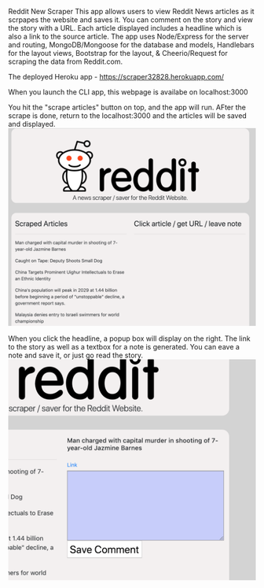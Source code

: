 Reddit New Scraper This app allows users to view Reddit News articles as it scrpapes the website and saves it. You can comment on the story and view the story with a URL. Each article displayed includes a headline which is also a link to the source article. The app uses Node/Express for the server and routing, MongoDB/Mongoose for the database and models, Handlebars for the layout views, Bootstrap for the layout, & Cheerio/Request for scraping the data from Reddit.com.

The deployed Heroku app - https://scraper32828.herokuapp.com/

When you launch the CLI app, this webpage is availabe on localhost:3000


You hit the "scrape articles" button on top, and the app will run. 
AFter the scrape is done, return to the localhost:3000 and the articles will be saved and displayed. 
![Image of required files](./images/1.png)

When you click the headline, a popup box will display on the right. The link to the story as well as a textbox for a note is generated. You can eave a note and save it, or just go read the story. 
![Image of required files](./images/2.png)
